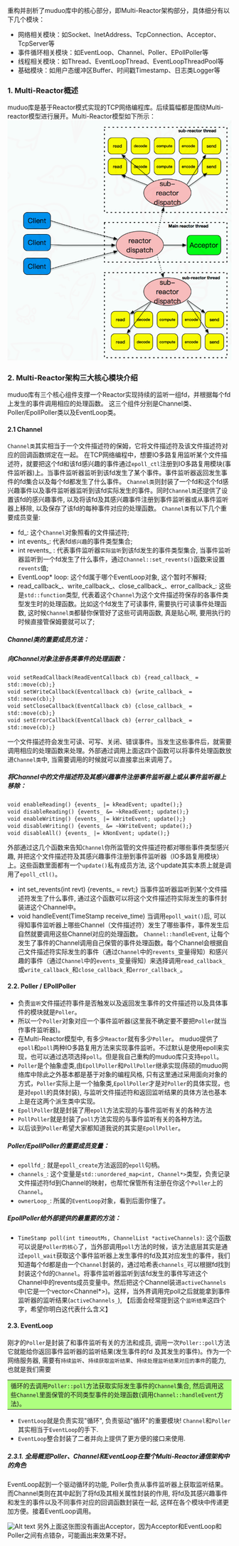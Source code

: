 重构并剖析了muduo库中的核心部分，即Multi-Reactor架构部分，具体细分有以下几个模块：
- 网络相关模块：如Socket、InetAddress、TcpConnection、Acceptor、TcpServer等
- 事件循环相关模块：如EventLoop、Channel、Poller、EPollPoller等
- 线程相关模块：如Thread、EventLoopThread、EventLoopThreadPool等
- 基础模块：如用户态缓冲区Buffer、时间戳Timestamp、日志类Logger等
### 1. Multi-Reactor概述
muduo库是基于Reactor模式实现的TCP网络编程库。后续篇幅都是围绕Multi-reactor模型进行展开。Multi-Reactor模型如下所示：
![Alt text](pic/image.png)

### 2. Multi-Reactor架构三大核心模块介绍
muduo库有三个核心组件支撑一个Reactor实现持续的监听一组fd，并根据每个fd上发生的事件调用相应的处理函数。
这三个组件分别是Channel类、Poller/EpollPoller类以及EventLoop类。

#### 2.1 Channel
```Channel类```其实相当于一个文件描述符的保姆，它将文件描述符及该文件描述符对应的回调函数绑定在一起。
在TCP网络编程中，想要IO多路复用监听某个文件描述符，就要把这个fd和该fd感兴趣的事件通过```epoll_ctl```注册到IO多路复用模块(事件监听器)上。当事件监听器监听到该fd发生了某个事件。事件监听器返回发生事件的fd集合以及每个fd都发生了什么事件。
```Channel类```则封装了一个fd和这个fd感兴趣事件以及事件监听器监听到该fd实际发生的事件。同时```Channel类```还提供了设置该fd的感兴趣事件, 以及将该fd及其感兴趣事件注册到事件监听器或从事件监听器上移除, 以及保存了该fd的每种事件对应的处理函数。
```Channel类```有以下几个重要成员变量: 
- fd_: 这个```Channel```对象照看的文件描述符;
- int events_: 代表fd```感兴趣```的事件类型集合;
- int revents_ : 代表事件监听器```实际监听```到该fd发生的事件类型集合, 当事件监听器监听到一个fd发生了什么事件，通过```Channel::set_revents()```函数来设置```revents```值;
- EventLoop* loop: 这个fd属于哪个EventLoop对象, 这个暂时不解释;
- read_callback_、write_callback_、close_callback_、error_callback_: 这些是```std::function```类型, 代表着这个```Channel```为这个文件描述符保存的各事件类型发生时的处理函数。比如这个fd发生了可读事件, 需要执行可读事件处理函数, 这时候```Channel类```都替你保管好了这些可调用函数, 真是贴心啊, 要用执行的时候直接管保姆要就可以了;
##### Channel类的重要成员方法：
##### 向Channel对象注册各类事件的处理函数：
```
void setReadCallback(ReadEventCallback cb) {read_callback_ = std::move(cb);}
void setWriteCallback(Eventcallback cb) {write_callback_ = std::move(cb);}
void setCloseCallback(EventCallback cb) {close_callback_ = std::move(cb);}
void setErrorCallback(EventCallback cb) {error_callback_ = std::move(cb);}
```
一个文件描述符会发生可读、可写、关闭、错误事件。当发生这些事件后，就需要调用相应的处理函数来处理。外部通过调用上面这四个函数可以将事件处理函数放进```Channel类```中, 当需要调用的时候就可以直接拿出来调用了。

##### 将Channel中的文件描述符及其感兴趣事件注册事件监听器上或从事件监听器上移除：
```
void enableReading() {events_ |= kReadEvent; upadte();}
void disableReading() {events_ &= ~kReadEvent; update();}
void enableWriting() {events_ |= kWriteEvent; update();}
void disableWriting() {events_ &= ~kWriteEvent; update();}
void disableAll() {events_ |= kNonEvent; update();}
```

外部通过这几个函数来告知```Channel```你所监管的文件描述符都对哪些事件类型感兴趣, 并把这个文件描述符及其感兴趣事件注册到事件监听器（IO多路复用模块）上。这些函数里面都有一个```update()```私有成员方法, 这个update其实本质上就是调用了```epoll_ctl()```。

- int set_revents(int revt) {revents_ = revt;} 当事件监听器监听到某个文件描述符发生了什么事件, 通过这个函数可以将这个文件描述符实际发生的事件封装进这个Channel中。
- void handleEvent(TimeStamp receive_time) 当调用```epoll_wait()```后, 可以得知事件监听器上哪些Channel（文件描述符）发生了哪些事件，事件发生后自然就要调用这些Channel对应的处理函数。 ```Channel::handleEvent```, 让每个发生了事件的Channel调用自己保管的事件处理函数。每个Channel会根据自己文件描述符实际发生的事件（通过```Channel```中的```revents_```变量得知）和感兴趣的事件（通过```Channel```中的```events_```变量得知）来选择调用```read_callback_```或```write_callback_```和```close_callback_```和```error_callback_```。

#### 2.2. Poller / EPollPoller
- 负责```监听```文件描述符事件是否触发以及返回发生事件的文件描述符以及具体事件的模块就是```Poller```。
- 所以一个```Poller```对象对应一个事件监听器(这里我不确定要不要把```Poller```就当作事件监听器)。
- 在Multi-Reactor模型中, 有多少```Reactor```就有多少```Poller```。
muduo提供了```epoll```和```poll```两种IO多路复用方法来实现事件监听。不过默认是使用epoll来实现，也可以通过选项选择```poll```。但是我自己重构的muduo库只支持```epoll```。
- ```Poller```是个抽象虚类,由```EpollPoller```和```PollPoller```继承实现(陈硕的muduo网络库中除此之外基本都是基于对象的编程风格, 只有这里通过采用面向对象的方式，```Poller```实际上是一个抽象类,```EpollPoller```才是对```Poller```的具体实现，也是对```epoll```的具体封装), 与监听文件描述符和返回监听结果的具体方法也基本上是在这两个派生类中实现。
- ```EpollPoller```就是封装了用```epoll```方法实现的与事件监听有关的各种方法
- ```PollPoller```就是封装了```poll```方法实现的与事件监听有关的各种方法。
- 以后谈到```Poller```希望大家都知道我说的其实是```EpollPoller```。

##### Poller/EpollPoller的重要成员变量：

- ```epollfd_```: 就是```epoll_create```方法返回的```epoll```句柄。
- ```channels_```: 这个变量是```std::unordered_map<int, Channel*>```类型，负责记录文件描述符fd到Channel的映射，也帮忙保管所有注册在你这个```Poller```上的```Channel```。
- ```ownerLoop_```: 所属的```EventLoop```对象，看到后面你懂了。

##### EpollPoller给外部提供的最重要的方法：
- ```TimeStamp poll(int timeoutMs, ChannelList *activeChannels)```: 这个函数可以说是```Poller的核心```了，当外部调用```poll```方法的时候，该方法底层其实是通过```epoll_wait```获取这个事件监听器上发生事件的fd及其对应发生的事件，我们知道每个fd都是由一个```Channel```封装的，通过哈希表```channels_```可以根据fd找到封装这个fd的```Channel```。将事件监听器监听到该fd发生的事件写进这个Channel中的revents成员变量中。然后把这个Channel装进```activeChannels```中(它是一个vector<Channel*>)。这样，当外界调用完poll之后就能拿到事件监听器的监听结果(```activeChannels_```), 【后面会经常提到这个```监听结果```这四个字，希望你明白这代表什么含义】

#### 2.3. EventLoop
刚才的```Poller```是封装了和事件监听有关的方法和成员, 调用一次```Poller::poll```方法它就能给你返回事件监听器的监听结果(发生事件的fd 及其发生的事件)。作为一个网络服务器, 需要有```持续监听```、```持续获取监听结果```、```持续处理监听结果对应的事件```的能力, 也就是我们需要<table><tr><td bgcolor=#aeff7f>循环的去调用```Poller::poll```方法获取实际发生事件的```Channel```集合,  然后调用这些```Channel```里面保管的不同类型事件的处理函数(调用```Channel::handleEvent```方法)。</td></tr></table>

- ```EventLoop```就是负责实现"循环", 负责驱动"循环"的重要模块! ```Channel```和```Poller```其实相当于```EventLoop```的手下.
- ```EventLoop```整合封装了二者并向上提供了更方便的接口来使用.

#####  2.3.1. 全局概览Poller、Channel和EventLoop在整个Multi-Reactor通信架构中的角色
EventLoop起到一个驱动循环的功能, Poller负责从事件监听器上获取监听结果。而Channel类则在其中起到了将fd及其相关属性封装的作用, 将fd及其感兴趣事件和发生的事件以及不同事件对应的回调函数封装在一起, 这样在各个模块中传递更加方便。接着EventLoop调用。

![Alt text](pic/image2.png)
另外上面这张图没有画出Acceptor，因为Acceptor和EventLoop和Poller之间有点错杂，可能画出来效果不好。
